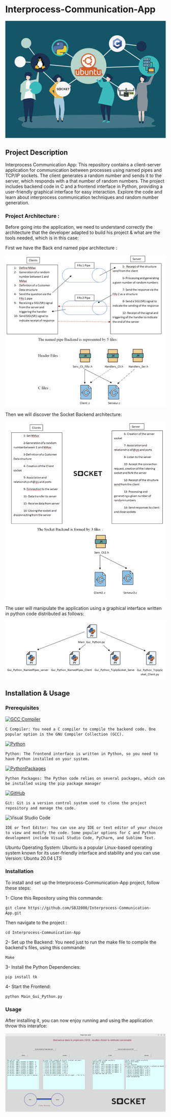# Interprocess-Communication-App

![Project Logo](https://github.com/SBJ2000/Interprocess-Communication-App/blob/main/Images/Logo.jpg)

## Project Description

Interprocess Communication App: This repository contains a client-server application for communication between processes using named pipes and TCP/IP sockets. The client generates a random number and sends it to the server, which responds with a that number of random numbers. The project includes backend code in C and a frontend interface in Python, providing a user-friendly graphical interface for easy interaction. Explore the code and learn about interprocess communication techniques and random number generation.

### Project Architecture :

Before going into the application, we need to understand correctly the architecture that the developer adapted to build his project & what are the tools needed, which is in this case:

First we have the Back end named pipe architecture : 

![Named Pipe Architecture](https://github.com/SBJ2000/Interprocess-Communication-App/blob/main/Images/NamedPipeArchitecture.jpg)

Then we will discover the Socket Backend architecture:

![Socket Architecture](https://github.com/SBJ2000/Interprocess-Communication-App/blob/main/Images/SocketArchitecture.jpg)

The user will manipulate the application using a graphical interface written in python code distributed as follows:

![Front End Architecture](https://github.com/SBJ2000/Interprocess-Communication-App/blob/main/Images/FrontEndArchitecture.png)

## Installation & Usage

### Prerequisites

[![GCC Compiler](https://img.shields.io/badge/GCC%20Compiler-9.3.0-blue)](https://gcc.gnu.org/)

    C Compiler: You need a C compiler to compile the backend code. One popular option is the GNU Compiler Collection (GCC).

[![Python](https://img.shields.io/badge/Python-3.9.2-blue)](https://www.python.org/)

    Python: The frontend interface is written in Python, so you need to have Python installed on your system.

[![PythonPackages](https://img.shields.io/badge/Python_Packages-2.0-blue)](https://pypi.org/project/requests/)

    Python Packages: The Python code relies on several packages, which can be installed using the pip package manager

[![GitHub](https://img.shields.io/badge/GitHub-Repo-blue?logo=github)](https://github.com/john-doe/my-project)

    Git: Git is a version control system used to clone the project repository and manage the code.

![Visual Studio Code](https://img.shields.io/badge/IDE-Visual%20Studio%20Code-blue)

    IDE or Text Editor: You can use any IDE or text editor of your choice to view and modify the code. Some popular options for C and Python development include Visual Studio Code, PyCharm, and Sublime Text.


Ubuntu Operating System:
Ubuntu is a popular Linux-based operating system known for its user-friendly interface and stability and you can use Version: Ubuntu 20.04 LTS

### Installation

To install and set up the Interprocess-Communication-App project, follow these steps:

1- Clone this Repository using this commande:

    git clone https://github.com/SBJ2000/Interprocess-Communication-App.git
Then navigate to the project  :
    
    cd Interprocess-Communication-App

2- Set up the Backend:
    You need just to run the make file to compile the backend's files, using this commande:

    Make

3- Install the Python Dependencies:
    
    pip install tk

4- Start the Frontend:

    python Main_Gui_Python.py

### Usage

After installing it, you can now enjoy running and using the application throw this interafce:

![Front End](https://github.com/SBJ2000/Interprocess-Communication-App/blob/main/Images/FrontEnd.png)
